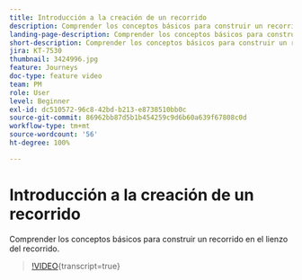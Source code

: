 ```yaml
---
title: Introducción a la creación de un recorrido
description: Comprender los conceptos básicos para construir un recorrido en el lienzo del recorrido.
landing-page-description: Comprender los conceptos básicos para construir un recorrido en el lienzo del recorrido.
short-description: Comprender los conceptos básicos para construir un recorrido en el lienzo del recorrido.
jira: KT-7530
thumbnail: 3424996.jpg
feature: Journeys
doc-type: feature video
team: PM
role: User
level: Beginner
exl-id: dc510572-96c8-42bd-b213-e8738510bb0c
source-git-commit: 86962bb87d5b1b454259c9d6b60a639f67808c0d
workflow-type: tm+mt
source-wordcount: '56'
ht-degree: 100%

---
```


# Introducción a la creación de un recorrido

Comprender los conceptos básicos para construir un recorrido en el lienzo del recorrido.

>[!VIDEO](https://video.tv.adobe.com/v/3424996?quality=12&learn=on){transcript=true}
